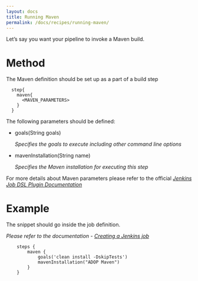 ```yaml
---
layout: docs
title: Running Maven
permalink: /docs/recipes/running-maven/
---
```


Let’s say you want your pipeline to invoke a Maven build.

# Method

The Maven definition should be set up as a part of a build step

```
  step{
    maven{
      <MAVEN_PARAMETERS>
    }
  }
```

The following parameters should be defined:

* goals(String goals)

  _Specifies the goals to execute including other command line options_
  
* mavenInstallation(String name)

  _Specifies the Maven installation for executing this step_
  
For more details about Maven parameters please refer to the official _[Jenkins Job DSL Plugin Documentation](https://jenkinsci.github.io/job-dsl-plugin/#method/javaposse.jobdsl.dsl.helpers.step.StepContext.maven)_

# Example

The snippet should go inside the job definition. 

_Please refer to the documentation - [Creating a Jenkins job](https://mibzzz.github.io/adop-cartridges-cookbook/docs/recipes/creating-a-job/)_

```
    steps {
        maven {
            goals('clean install -DskipTests')
            mavenInstallation("ADOP Maven")
        }
    }
```




